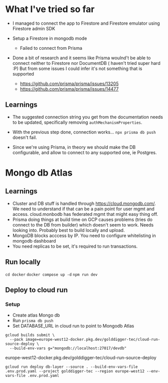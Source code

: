 # What I've tried so far
- I managed to connect the app to Firestore and Firestore emulator using Firestore admin SDK

- Setup a Firestore in mongodb mode
    - Failed to connect from Prisma

- Done a bit of research and it seems like Prisma woulnd't be able to connect neither to Firestore nor DocumentDB ( haven't tried super hard :P)
  But from some issues I could infer it's not something that is supported
  - https://github.com/prisma/prisma/issues/13205
  - https://github.com/prisma/prisma/issues/14477



## Learnings

- The suggested connection string you get from the documentation needs to be updated, specifically removing `authMechanismProperties`.
- With the previous step done, connection works... `npx prisma db push` doesn't fail.

- Since we're using Prisma, in theory we should make the DB configurable, and allow to connect to any supported one, ie Postgres.

# Mongo db Atlas

## Learnings

- Cluster and DB stuff is handled through https://cloud.mongodb.com/. We need to understand if that can be a pain point for user mgmt and access. cloud.monbodb has federated mgmt that might easy thing off.
- Prisma doing things at build time on GCP causes problems (tries do connect to the DB from builder) which doesn't seem to work. Needs looking into.
  Probably best to build locally and upload.
- MongoDB blocks acccess by IP. You need to configure whitelisting in mongodb dashboard
- You need replicas to be set, it's required to run transactions.


## Run locally

`cd docker`
`docker compose up -d`
`npm run dev`

## Deploy to cloud run

### Setup

- Create atlas Mongo db
- Run `prisma db push`
- Set DATABASE_URL in cloud run to point to Mongodb Atlas

```
gcloud builds submit \
  --pack image=europe-west12-docker.pkg.dev/golddigger-tec/cloud-run-source-deploy \
  --build-env-vars g="mongodb://localhost:27017/devdb"
```

europe-west12-docker.pkg.dev/golddigger-tec/cloud-run-source-deploy

`gcloud run deploy db-layer --source . --build-env-vars-file .env.prod.yaml --project golddigger-tec --region europe-west12 --env-vars-file .env.prod.yaml`
